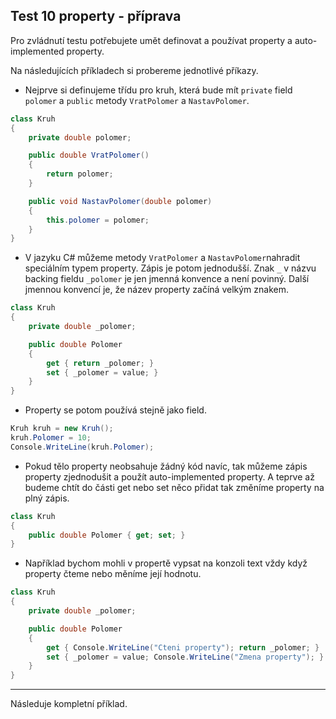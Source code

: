 Test 10 property - příprava 
---
Pro zvládnutí testu potřebujete umět definovat a používat property a auto-implemented property. 

Na následujících příkladech si probereme jednotlivé příkazy. 

* Nejprve si definujeme třídu pro kruh, která bude mít `private` field `polomer` a `public` metody `VratPolomer` a `NastavPolomer`.
```cs 
class Kruh
{
    private double polomer;

    public double VratPolomer()
    {
        return polomer;
    }

    public void NastavPolomer(double polomer)
    {
        this.polomer = polomer;
    }
}
```
* V jazyku C# můžeme metody `VratPolomer` a `NastavPolomer`nahradit speciálním typem property. Zápis je potom jednodušší. Znak `_` v názvu backing fieldu `_polomer` je jen jmenná konvence a není povinný. Další jmennou konvencí je, že název property začíná velkým znakem.
```cs 
class Kruh
{
    private double _polomer;

    public double Polomer
    {
        get { return _polomer; }
        set { _polomer = value; }
    }
}
```
* Property se potom používá stejně jako field.
```cs 
Kruh kruh = new Kruh();
kruh.Polomer = 10;
Console.WriteLine(kruh.Polomer);
```
* Pokud tělo property neobsahuje žádný kód navíc, tak můžeme zápis property zjednodušit a použít auto-implemented property. A teprve až budeme chtít do části get nebo set něco přidat tak změníme property na plný zápis.
```cs 
class Kruh
{
    public double Polomer { get; set; }
}
```
* Například bychom mohli v propertě vypsat na konzoli text vždy když property čteme nebo měníme její hodnotu.
```cs 
class Kruh
{
    private double _polomer;

    public double Polomer
    {
        get { Console.WriteLine("Cteni property"); return _polomer; }
        set { _polomer = value; Console.WriteLine("Zmena property"); }
    }
}
```
---
Následuje kompletní příklad.
